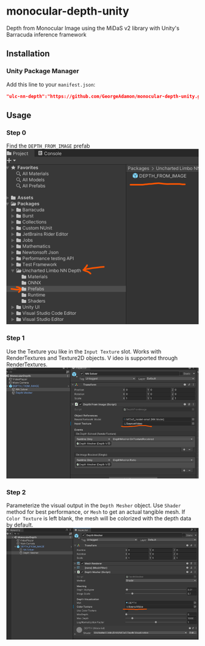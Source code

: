 # monocular-depth-unity
 Depth from Monocular Image using the MiDaS v2 library with Unity's Barracuda inference framework


## Installation

### Unity Package Manager
Add this line to your `manifest.json`:
```json
"ulc-nn-depth":"https://github.com/GeorgeAdamon/monocular-depth-unity.git?path=/MonocularDepthBarracuda/Packages/DepthFromImage#main",
```

## Usage

### Step 0
Find the `DEPTH_FROM_IMAGE` prefab
![](img/step0.png)

### Step 1
Use the Texture you like in the `Input Texture` slot. Works with RenderTextures and Texture2D objects. V
ideo is supported through RenderTextures.
![](img/step1.png)

### Step 2
Parameterize the visual output in the `Depth Mesher` object. Use `Shader` method for best performance, or `Mesh` to get an actual tangible mesh.
If `Color Texture` is left blank, the mesh will be colorized with the depth data by default.
![](img/step2.png)
